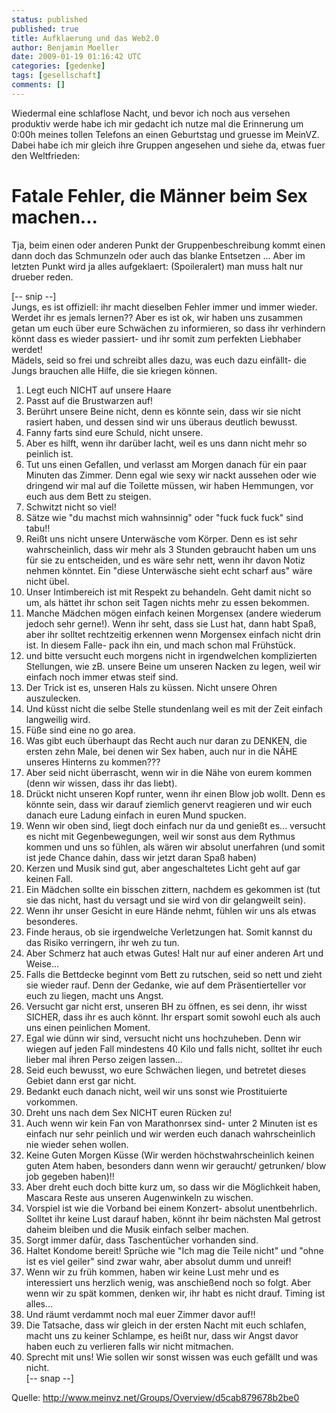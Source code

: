 ```yaml
---
status: published
published: true
title: Aufklaerung und das Web2.0
author: Benjamin Moeller
date: 2009-01-19 01:16:42 UTC
categories: [gedenke]
tags: [gesellschaft]
comments: []
---
```

Wiedermal eine schlaflose Nacht, und bevor ich noch aus versehen produktiv werde habe ich mir gedacht ich nutze mal die Erinnerung um 0:00h meines tollen Telefons an einen Geburtstag und gruesse im MeinVZ. Dabei habe ich mir gleich ihre Gruppen angesehen und siehe da, etwas fuer den Weltfrieden:  
# Fatale Fehler, die Männer beim Sex machen...

Tja, beim einen oder anderen Punkt der Gruppenbeschreibung kommt einen dann doch das Schmunzeln oder auch das blanke Entsetzen ... Aber im letzten Punkt wird ja alles aufgeklaert: (Spoileralert) man muss halt nur drueber reden.  

[-- snip --]  
Jungs, es ist offiziell: ihr macht dieselben Fehler immer und immer wieder. Werdet ihr es jemals lernen?? Aber es ist ok, wir haben uns zusammen getan um euch über eure Schwächen zu informieren, so dass ihr verhindern könnt dass es wieder passiert- und ihr somit zum perfekten Liebhaber werdet!  
Mädels, seid so frei und schreibt alles dazu, was euch dazu einfällt- die Jungs brauchen alle Hilfe, die sie kriegen können.  

1. Legt euch NICHT auf unsere Haare  
2. Passt auf die Brustwarzen auf!  
3. Berührt unsere Beine nicht, denn es könnte sein, dass wir sie nicht rasiert haben, und dessen sind wir uns überaus deutlich bewusst.  
4. Fanny farts sind eure Schuld, nicht unsere.  
5. Aber es hilft, wenn ihr darüber lacht, weil es uns dann nicht mehr so peinlich ist.  
6. Tut uns einen Gefallen, und verlasst am Morgen danach für ein paar Minuten das Zimmer. Denn egal wie sexy wir nackt aussehen oder wie dringend wir mal auf die Toilette müssen, wir haben Hemmungen, vor euch aus dem Bett zu steigen.  
7. Schwitzt nicht so viel!  
8. Sätze wie "du machst mich wahnsinnig" oder "fuck fuck fuck" sind tabu!!  
9. Reißt uns nicht unsere Unterwäsche vom Körper. Denn es ist sehr wahrscheinlich, dass wir mehr als 3 Stunden gebraucht haben um uns für sie zu entscheiden, und es wäre sehr nett, wenn ihr davon Notiz nehmen könntet. Ein "diese Unterwäsche sieht echt scharf aus" wäre nicht übel.  
10. Unser Intimbereich ist mit Respekt zu behandeln. Geht damit nicht so um, als hättet ihr schon seit Tagen nichts mehr zu essen bekommen.  
11. Manche Mädchen mögen einfach keinen Morgensex (andere wiederum jedoch sehr gerne!). Wenn ihr seht, dass sie Lust hat, dann habt Spaß, aber ihr solltet rechtzeitig erkennen wenn Morgensex einfach nicht drin ist. In diesem Falle- pack ihn ein, und mach schon mal Frühstück.  
12. und bitte versucht euch morgens nicht in irgendwelchen komplizierten Stellungen, wie zB. unsere Beine um unseren Nacken zu legen, weil wir einfach noch immer etwas steif sind.  
13. Der Trick ist es, unseren Hals zu küssen. Nicht unsere Ohren auszulecken.  
14. Und küsst nicht die selbe Stelle stundenlang weil es mit der Zeit einfach langweilig wird.  
15. Füße sind eine no go area.  
16. Was gibt euch überhaupt das Recht auch nur daran zu DENKEN, die ersten zehn Male, bei denen wir Sex haben, auch nur in die NÄHE unseres Hinterns zu kommen???  
17. Aber seid nicht überrascht, wenn wir in die Nähe von eurem kommen (denn wir wissen, dass ihr das liebt).  
18. Drückt nicht unseren Kopf runter, wenn ihr einen Blow job wollt. Denn es könnte sein, dass wir darauf ziemlich genervt reagieren und wir euch danach eure Ladung einfach in euren Mund spucken.  
19. Wenn wir oben sind, liegt doch einfach nur da und genießt es... versucht es nicht mit Gegenbewegungen, weil wir sonst aus dem Rythmus kommen und uns so fühlen, als wären wir absolut unerfahren (und somit ist jede Chance dahin, dass wir jetzt daran Spaß haben)  
20. Kerzen und Musik sind gut, aber angeschaltetes Licht geht auf gar keinen Fall.  
21. Ein Mädchen sollte ein bisschen zittern, nachdem es gekommen ist (tut sie das nicht, hast du versagt und sie wird von dir gelangweilt sein).  
22. Wenn ihr unser Gesicht in eure Hände nehmt, fühlen wir uns als etwas besonderes.  
23. Finde heraus, ob sie irgendwelche Verletzungen hat. Somit kannst du das Risiko verringern, ihr weh zu tun.  
24. Aber Schmerz hat auch etwas Gutes! Halt nur auf einer anderen Art und Weise...  
25. Falls die Bettdecke beginnt vom Bett zu rutschen, seid so nett und zieht sie wieder rauf. Denn der Gedanke, wie auf dem Präsentierteller vor euch zu liegen, macht uns Angst.  
26. Versucht gar nicht erst, unseren BH zu öffnen, es sei denn, ihr wisst SICHER, dass ihr es auch könnt. Ihr erspart somit sowohl euch als auch uns einen peinlichen Moment.  
27. Egal wie dünn wir sind, versucht nicht uns hochzuheben. Denn wir wiegen auf jeden Fall mindestens 40 Kilo und falls nicht, solltet ihr euch lieber mal ihren Perso zeigen lassen...  
28. Seid euch bewusst, wo eure Schwächen liegen, und betretet dieses Gebiet dann erst gar nicht.  
29. Bedankt euch danach nicht, weil wir uns sonst wie Prostituierte vorkommen.  
30. Dreht uns nach dem Sex NICHT euren Rücken zu!  
31. Auch wenn wir kein Fan von Marathonrsex sind- unter 2 Minuten ist es einfach nur sehr peinlich und wir werden euch danach wahrscheinlich nie wieder sehen wollen.  
32. Keine Guten Morgen Küsse (Wir werden höchstwahrscheinlich keinen guten Atem haben, besonders dann wenn wir geraucht/ getrunken/ blow job gegeben haben)!!  
33. Aber dreht euch doch bitte kurz um, so dass wir die Möglichkeit haben, Mascara Reste aus unseren Augenwinkeln zu wischen.  
34. Vorspiel ist wie die Vorband bei einem Konzert- absolut unentbehrlich. Solltet ihr keine Lust darauf haben, könnt ihr beim nächsten Mal getrost daheim bleiben und die Musik einfach selber machen.  
35. Sorgt immer dafür, dass Taschentücher vorhanden sind.  
36. Haltet Kondome bereit! Sprüche wie "Ich mag die Teile nicht" und "ohne ist es viel geiler" sind zwar wahr, aber absolut dumm und unreif!  
37. Wenn wir zu früh kommen, haben wir keine Lust mehr und es interessiert uns herzlich wenig, was anschießend noch so folgt. Aber wenn wir zu spät kommen, denken wir, ihr habt es nicht drauf. Timing ist alles...  
38. Und räumt verdammt noch mal euer Zimmer davor auf!!  
39. Die Tatsache, dass wir gleich in der ersten Nacht mit euch schlafen, macht uns zu keiner Schlampe, es heißt nur, dass wir Angst davor haben euch zu verlieren falls wir nicht mitmachen.  
40. Sprecht mit uns! Wie sollen wir sonst wissen was euch gefällt und was nicht.  
[-- snap --]  

Quelle: http://www.meinvz.net/Groups/Overview/d5cab879678b2be0  

